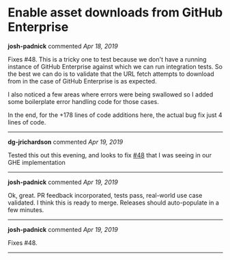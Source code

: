 # Enable asset downloads from GitHub Enterprise

**josh-padnick** commented *Apr 18, 2019*

Fixes #48. This is a tricky one to test because we don't have a running instance of GitHub Enterprise against which we can run integration tests. So the best we can do is to validate that the URL fetch attempts to download from in the case of GitHub Enterprise is as expected.

I also noticed a few areas where errors were being swallowed so I added some boilerplate error handling code for those cases. 

In the end, for the +178 lines of code additions here, the actual bug fix just 4 lines of code.
<br />
***


**dg-jrichardson** commented *Apr 19, 2019*

Tested this out this evening, and looks to fix [#48](https://github.com/gruntwork-io/fetch/issues/48) that I was seeing in our GHE implementation
***

**josh-padnick** commented *Apr 19, 2019*

Ok, great. PR feedback incorporated, tests pass, real-world use case validated. I think this is ready to merge. Releases should auto-populate in a few minutes.
***

**josh-padnick** commented *Apr 19, 2019*

Fixes #48.
***

